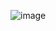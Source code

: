 ![image](https://github.com/weilun320/36-React-Vite-Todo-App/assets/41337787/b293bd52-c547-4d27-b038-6689166671a0)
